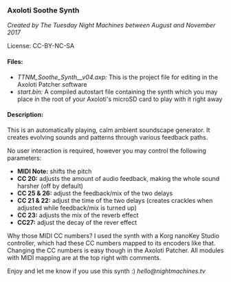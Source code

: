 ### Axoloti Soothe Synth
_Created by The Tuesday Night Machines between August and November 2017_

License: CC-BY-NC-SA

#### Files:
- _TTNM_Soothe_Synth__v04.axp:_ This is the project file for editing in the Axoloti Patcher software
- _start.bin:_ A compiled autostart file containing the synth which you may place in the root of your Axoloti's microSD card to play with it right away

#### Description:
This is an automatically playing, calm ambient soundscape generator. It creates evolving sounds and patterns through various feedback paths.

No user interaction is required, however you may control the following parameters:
- **MIDI Note:** shifts the pitch
- **CC 20:** adjusts the amount of audio feedback, making the whole sound harsher (off by default)
- **CC 25 & 26:** adjust the feedback/mix of the two delays
- **CC 21 & 22:** adjust the time of the two delays (creates crackles when adjusted while feedback/mix is turned up)
- **CC 23:** adjusts the mix of the reverb effect
- **CC27:** adjust the decay of the rever effect

Why those MIDI CC numbers? I used the synth with a Korg nanoKey Studio controller, which had these CC numbers mapped to its encoders like that. Changing the CC numbers is easy though in the Axoloti Patcher. All modules with MIDI mapping are at the top right with comments.

Enjoy and let me know if you use this synth :)
_hello@nightmachines.tv_
